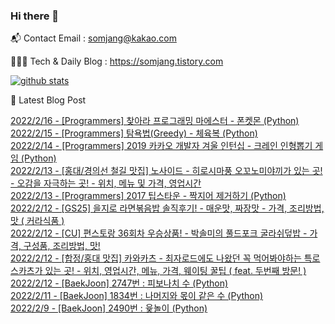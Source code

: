 ### Hi there 👋

📬  Contact Email : somjang@kakao.com

👨🏻‍💻  Tech & Daily Blog : https://somjang.tistory.com

[![github stats](https://github-readme-stats.vercel.app/api?username=SOMJANG&show_icons=true&hide_border=False)](https://somjang.tistory.com)

🤩 Latest Blog Post

[2022/2/16 - [Programmers] 찾아라 프로그래밍 마에스터 - 폰켓몬 (Python)](https://somjang.tistory.com/entry/Programmers-%EC%B0%BE%EC%95%84%EB%9D%BC-%ED%94%84%EB%A1%9C%EA%B7%B8%EB%9E%98%EB%B0%8D-%EB%A7%88%EC%97%90%EC%8A%A4%ED%84%B0-%ED%8F%B0%EC%BC%93%EB%AA%AC-Python) <br>
[2022/2/15 - [Programmers] 탐욕법(Greedy) - 체육복 (Python)](https://somjang.tistory.com/entry/Programmers-%ED%83%90%EC%9A%95%EB%B2%95Greedy-%EC%B2%B4%EC%9C%A1%EB%B3%B5-Python) <br>
[2022/2/14 - [Programmers] 2019 카카오 개발자 겨울 인턴십 - 크레인 인형뽑기 게임 (Python)](https://somjang.tistory.com/entry/Programmers-2019-%EC%B9%B4%EC%B9%B4%EC%98%A4-%EA%B0%9C%EB%B0%9C%EC%9E%90-%EA%B2%A8%EC%9A%B8-%EC%9D%B8%ED%84%B4%EC%8B%AD-%ED%81%AC%EB%A0%88%EC%9D%B8-%EC%9D%B8%ED%98%95%EB%BD%91%EA%B8%B0-%EA%B2%8C%EC%9E%84-Python) <br>
[2022/2/13 - [홍대/경의선 철길 맛집] 노사이드 - 히로시마풍 오꼬노미야끼가 있는 곳! - 오감을 자극하는 곳! - 위치, 메뉴 및 가격, 영업시간](https://somjang.tistory.com/entry/%ED%99%8D%EB%8C%80%EA%B2%BD%EC%9D%98%EC%84%A0-%EC%B2%A0%EA%B8%B8-%EB%A7%9B%EC%A7%91-%EB%85%B8%EC%82%AC%EC%9D%B4%EB%93%9C-%ED%9E%88%EB%A1%9C%EC%8B%9C%EB%A7%88%ED%92%8D-%EC%98%A4%EA%BC%AC%EB%85%B8%EB%AF%B8%EC%95%BC%EB%81%BC%EA%B0%80-%EC%9E%88%EB%8A%94-%EA%B3%B3-%EC%98%A4%EA%B0%90%EC%9D%84-%EC%9E%90%EA%B7%B9%ED%95%98%EB%8A%94-%EA%B3%B3-%EC%9C%84%EC%B9%98-%EB%A9%94%EB%89%B4-%EB%B0%8F-%EA%B0%80%EA%B2%A9-%EC%98%81%EC%97%85%EC%8B%9C%EA%B0%84) <br>
[2022/2/13 - [Programmers] 2017 팁스타운 - 짝지어 제거하기 (Python)](https://somjang.tistory.com/entry/Programmers-2017-%ED%8C%81%EC%8A%A4%ED%83%80%EC%9A%B4-%EC%A7%9D%EC%A7%80%EC%96%B4-%EC%A0%9C%EA%B1%B0%ED%95%98%EA%B8%B0-Python) <br>
[2022/2/12 - [GS25] 을지로 라면볶음밥 솔직후기! - 매운맛, 짜장맛 - 가격, 조리방법, 맛 ( 커라식품 )](https://somjang.tistory.com/entry/GS25-%EC%9D%84%EC%A7%80%EB%A1%9C-%EB%9D%BC%EB%A9%B4%EB%B3%B6%EC%9D%8C%EB%B0%A5-%EC%86%94%EC%A7%81%ED%9B%84%EA%B8%B0-%EB%A7%A4%EC%9A%B4%EB%A7%9B-%EC%A7%9C%EC%9E%A5%EB%A7%9B-%EA%B0%80%EA%B2%A9-%EC%A1%B0%EB%A6%AC%EB%B0%A9%EB%B2%95-%EB%A7%9B-%EC%BB%A4%EB%9D%BC%EC%8B%9D%ED%92%88) <br>
[2022/2/12 - [CU] 편스토랑 36회차 우승상품! - 박솔미의 풀드포크 굴라쉬덮밥 - 가격, 구성품, 조리방법, 맛!](https://somjang.tistory.com/entry/CU-%ED%8E%B8%EC%8A%A4%ED%86%A0%EB%9E%91-36%ED%9A%8C%EC%B0%A8-%EC%9A%B0%EC%8A%B9%EC%83%81%ED%92%88-%EB%B0%95%EC%86%94%EB%AF%B8%EC%9D%98-%ED%92%80%EB%93%9C%ED%8F%AC%ED%81%AC-%EA%B5%B4%EB%9D%BC%EC%89%AC%EB%8D%AE%EB%B0%A5-%EA%B0%80%EA%B2%A9-%EA%B5%AC%EC%84%B1%ED%92%88-%EC%A1%B0%EB%A6%AC%EB%B0%A9%EB%B2%95-%EB%A7%9B) <br>
[2022/2/12 - [합정/홍대 맛집] 카와카츠 - 최자로드에도 나왔던 꼭 먹어봐야하는 특로스카츠가 있는 곳! - 위치, 영업시간, 메뉴, 가격, 웨이팅 꿀팁 ( feat. 두번째 방문! )](https://somjang.tistory.com/entry/%ED%95%A9%EC%A0%95%ED%99%8D%EB%8C%80-%EB%A7%9B%EC%A7%91-%EC%B9%B4%EC%99%80%EC%B9%B4%EC%B8%A0-%EC%B5%9C%EC%9E%90%EB%A1%9C%EB%93%9C%EC%97%90%EB%8F%84-%EB%82%98%EC%99%94%EB%8D%98-%EA%BC%AD-%EB%A8%B9%EC%96%B4%EB%B4%90%EC%95%BC%ED%95%98%EB%8A%94-%ED%8A%B9%EB%A1%9C%EC%8A%A4%EC%B9%B4%EC%B8%A0%EA%B0%80-%EC%9E%88%EB%8A%94-%EA%B3%B3-%EC%9C%84%EC%B9%98-%EC%98%81%EC%97%85%EC%8B%9C%EA%B0%84-%EB%A9%94%EB%89%B4-%EA%B0%80%EA%B2%A9-%EC%9B%A8%EC%9D%B4%ED%8C%85-%EA%BF%80%ED%8C%81-feat-%EB%91%90%EB%B2%88%EC%A7%B8-%EB%B0%A9%EB%AC%B8) <br>
[2022/2/12 - [BaekJoon] 2747번 : 피보나치 수 (Python)](https://somjang.tistory.com/entry/BaekJoon-2747%EB%B2%88-%ED%94%BC%EB%B3%B4%EB%82%98%EC%B9%98-%EC%88%98-Python) <br>
[2022/2/11 - [BaekJoon] 1834번 : 나머지와 몫이 같은 수 (Python)](https://somjang.tistory.com/entry/BaekJoon-1834%EB%B2%88-%EB%82%98%EB%A8%B8%EC%A7%80%EC%99%80-%EB%AA%AB%EC%9D%B4-%EA%B0%99%EC%9D%80-%EC%88%98-Python) <br>
[2022/2/9 - [BaekJoon] 2490번 : 윷놀이 (Python)](https://somjang.tistory.com/entry/BaekJoon-2490%EB%B2%88-%EC%9C%B7%EB%86%80%EC%9D%B4-Python) <br>
